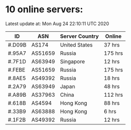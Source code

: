 # 10 online servers:

Latest update at: Mon Aug 24 22:10:11 UTC 2020

| ID | ASN | Server Country | Online |
| -- | --- | -------------- | ------ |
| #.D09B | AS174 | United States | 37 hrs |
| #.95A7 | AS51659 | Russia | 175 hrs |
| #.7F1D | AS63949 | Singapore | 12 hrs |
| #.FEBE | AS51659 | Russia | 175 hrs |
| #.8AE5 | AS49392 | Russia | 18 hrs |
| #.2A79 | AS63949 | Japan | 48 hrs |
| #.A89B | AS37963 | China | 112 hrs |
| #.618B | AS4594 | Hong Kong | 88 hrs |
| #.33B9 | AS63888 | Hong Kong | 6 hrs |
| #.1F2B | AS49392 | Russia | 12 hrs |

